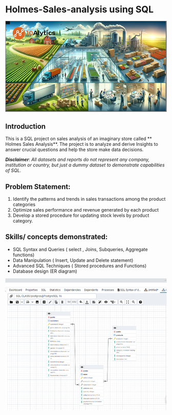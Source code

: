 # Holmes-Sales-analysis using SQL

![](image_1.png)

## Introduction

This is a SQL project on sales analysis of an imaginary store called ** Holmes Sales Analysis**. 
The project is to analyze and derive Insights to answer crucial questions and help the store make data decisions.

_**Disclaimer**_: _All datasets and reports do not represent any company, institution or country, but just a dummy dataset to demonstrate capabilities of SQL._

## Problem Statement:
1.	Identify the patterns and trends in sales transactions among the product categories
2.	Optimize sales performance and revenue generated by each product
3.	Develop a stored procedure for updating stock levels by product category.

## Skills/ concepts demonstrated:
- SQL Syntax and Queries ( select , Joins, Subqueries, Aggregate functions)
- Data Manipulation ( Insert, Update and Delete statement)
- Advanced SQL Techniques ( Stored procedures and Functions)
- Database design (ER diagram)

![](ERD_1.png)
  
